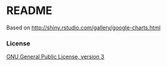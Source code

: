 # README

Based on <http://shiny.rstudio.com/gallery/google-charts.html>

### License

[GNU General Public License, version 3](http://cran.r-project.org/web/licenses/GPL-3)